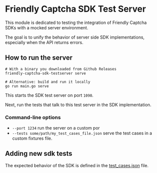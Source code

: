 # Friendly Captcha SDK Test Server
This module is dedicated to testing the integration of Friendly Captcha SDKs with a mocked server environment.

The goal is to unify the behavior of server side SDK implementations, especially when the API returns errors.

## How to run the server
```shell
# With a binary you downloaded from Github Releases
friendly-captcha-sdk-testserver serve

# Alternative: build and run it locally
go run main.go serve
```

This starts the SDK test server on port `1090`.

Next, run the tests that talk to this test server in the SDK implementation.

### Command-line options

* `--port 1234` run the server on a custom por
* `--tests some/path/my_test_cases_file.json` serve the test cases in a custom fixtures file.

## Adding new sdk tests
The expected behavior of the SDK is defined in the [test_cases.json](./fixtures/test_cases.json) file.